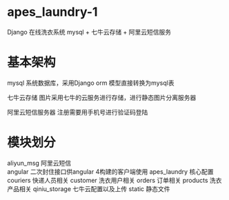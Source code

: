 # apes_laundry-1
Django 在线洗衣系统 mysql + 七牛云存储 + 阿里云短信服务

# 基本架构
mysql 系统数据库，采用Django orm 模型直接转换为mysql表

七牛云存储 图片采用七牛的云服务进行存储，进行静态图片分离服务器

阿里云短信服务器 注册需要用手机号进行验证码登陆

# 模块划分
aliyun_msg 阿里云短信<br/>
angular 二次封住接口供angular 4构建的客户端使用
apes_laundry 核心配置
couriers 快递人员相关
customer 洗衣用户相关
orders 订单相关
products 洗衣产品相关
qiniu_storage 七牛云配置以及上传
static 静态文件
